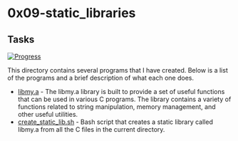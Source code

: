 # 0x09-static_libraries

## Tasks

[![Progress](https://img.shields.io/badge/Progress-2%2F2-blue.svg)](https://shields.io/)

This directory contains several programs that I have created. Below is a list of the programs and a brief description of what each one does.

- [libmy.a](libmy.a) - The libmy.a library is built to provide a set of useful functions that can be used in various C programs. The library contains a variety of functions related to string manipulation, memory management, and other useful utilities.
- [create_static_lib.sh](create_static_lib.sh) - Bash script that creates a static library called libmy.a from all the C files in the current directory.
